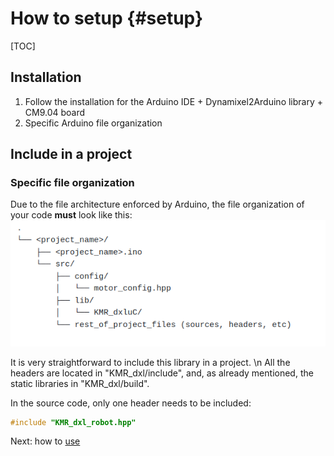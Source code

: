 # How to setup {#setup}
[TOC]

## Installation
1. Follow the installation for the Arduino IDE + Dynamixel2Arduino library + CM9.04 board
2. Specific Arduino file organization

## Include in a project

### Specific file organization
Due to the file architecture enforced by Arduino, the file organization of your code **must** look like this:
![File tree](../img/folder_tree.png)

It is very straightforward to include this library in a project. \n
All the headers are located in "KMR_dxl/include", and, as already mentioned, the static libraries in "KMR_dxl/build".



In the source code, only one header needs to be included:
```cpp
#include "KMR_dxl_robot.hpp"
```

Next: how to [use](#how-to-use)